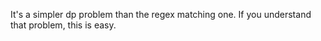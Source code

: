 It's a simpler dp problem than the regex matching one.
If you understand that problem, this is easy.
